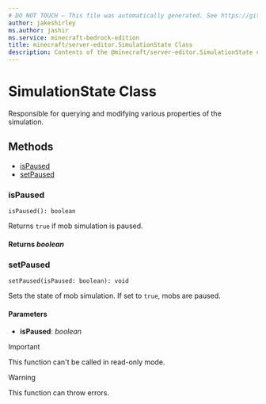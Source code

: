 ```yaml
---
# DO NOT TOUCH — This file was automatically generated. See https://github.com/mojang/minecraftapidocsgenerator to modify descriptions, examples, etc.
author: jakeshirley
ms.author: jashir
ms.service: minecraft-bedrock-edition
title: minecraft/server-editor.SimulationState Class
description: Contents of the @minecraft/server-editor.SimulationState class.
---
```

# SimulationState Class

Responsible for querying and modifying various properties of the simulation.

## Methods
- [isPaused](#ispaused)
- [setPaused](#setpaused)

### **isPaused**
`
isPaused(): boolean
`

Returns `true` if mob simulation is paused.

#### **Returns** *boolean*

### **setPaused**
`
setPaused(isPaused: boolean): void
`

Sets the state of mob simulation.  If set to `true`, mobs are paused.

#### **Parameters**
- **isPaused**: *boolean*

> [!IMPORTANT]
> This function can't be called in read-only mode.

> [!WARNING]
> This function can throw errors.

